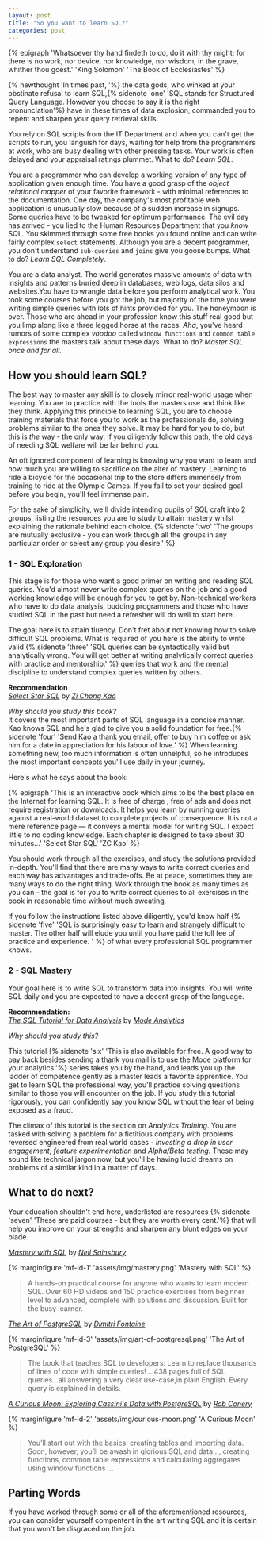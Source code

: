 ```yaml
---
layout: post
title: "So you want to learn SQL?"
categories: post
---
```


{% epigraph 'Whatsoever thy hand findeth to do, do it with thy might; for there is no work, nor device, nor knowledge, nor wisdom, in the grave, whither thou goest.' 'King Solomon' 'The Book of Ecclesiastes' %}

{%  newthought 'In times past, '%} the data gods, who winked at your obstinate refusal to learn SQL,{% sidenote 'one' 'SQL stands for Structured Query Language. However you choose to say it is the right pronunciation'%} have in these times of data explosion, commanded you to repent and sharpen your query retrieval skills. 
<!--more-->

You rely on SQL scripts from the IT Department and when you can't get the scripts to run, you languish for days, waiting for help from the programmers at work, who are busy dealing with other pressing tasks. Your work is often delayed and your appraisal ratings plummet. What to do? _Learn SQL_.

You are a programmer who can develop a working version of any type of application given enough time. You have a good grasp of the *object relational mapper* of your favorite framework - with minimal references to the documentation. One day, the company's most profitable web application is unusually slow because of a sudden increase in signups. Some queries have to be tweaked for optimum performance. The evil day has arrived - you lied to the Human Resources Department that you *know* SQL. You skimmed through some free books you found online and can write fairly complex `select` statements. Although you are a decent programmer, you don't understand `sub-queries` and `joins` give you goose bumps. What to do? _Learn SQL Completely_.

You are a data analyst. The world generates massive amounts of data with insights and patterns buried deep in databases, web logs, data silos and websites.You have to wrangle data before you perform analytical work. You took some courses before you got the job, but majority of the time you were writing simple queries with lots of hints provided for you. The honeymoon is over. Those who are ahead in your profession know this stuff real good but you limp along like a three legged horse at the races. _Aha_, you've heard rumors of some complex *voodoo* called `window functions` and `common table expressions` the masters talk about these days. What to do? *Master SQL once and for all.*


## How you should learn SQL?

The best way to master any skill is to closely mirror real-world usage when learning. You are to practice with the tools the masters use and think like they think. Applying this principle to learning SQL, you are to choose training materials that force you to work as the professionals do, solving problems similar to the ones they solve. It may be hard for you to do, but this is _the_ way - the only way. If you diligently follow this path, the old days of needing SQL welfare will be far behind you.

An oft ignored component of learning is knowing why you want to learn and how much you are willing to sacrifice on the alter of mastery. Learning to ride a bicycle for the occasional trip to the store differs immensely from training to ride at the Olympic Games. If you fail to set your desired goal before you begin, you'll feel immense pain.

For the sake of simplicity, we'll divide intending pupils of SQL craft into 2 groups, listing the resources you are to study to attain mastery whilst explaining the rationale behind each choice. {% sidenote 'two' 'The groups are mutually exclusive - you can work through all the groups in any particular order or select any group you desire.' %}


###  1 - SQL Exploration
This stage is for those who want a good primer on writing and reading SQL queries. You'd almost never write complex queries on the job and a good working knowledge will be enough for you to get by. Non-technical workers who have to do data analysis, budding programmers and those who have studied SQL in the past but need a refresher will do well to start here. 

The goal here is to attain fluency. Don't fret about not knowing how to solve difficult SQL problems. What is required of you here is the ability to write valid {% sidenote 'three' 'SQL queries can be syntactically valid but analytically wrong. You will get better at writing analytically correct queries with practice and mentorship.' %} queries that work and the mental discipline to understand complex queries written by others.

**Recommendation** <br>
*[Select Star SQL](https://selectstarsql.com/)* by *[Zi Chong Kao](https://kaomorphism.com/index.html)*

_Why should you study this book?_ <br>
It covers the most important parts of SQL language in a concise manner. Kao knows SQL and he's glad to give you a solid foundation for free.{% sidenote 'four' 'Send Kao a thank you email, offer to buy him coffee or ask him for a date in appreciation for his labour of love.' %} When learning something new, too much information is often unhelpful, so he introduces the most important concepts you'll use daily in your journey. 

Here's what he says about the book:

{% epigraph 'This is an interactive book which aims to be the best place on the Internet for learning SQL. It is free of charge , free of ads and does not require registration or downloads. It helps you learn by running queries against a real-world dataset to complete projects of  consequence. It is not a mere reference page — it conveys a mental model for writing SQL. I expect little to no coding knowledge. Each chapter is designed to take about 30 minutes...' 'Select Star SQL' 'ZC Kao' %} 

You should work through all the exercises, and study the solutions provided in-depth. You'll find that there are many ways to write correct queries and each way has advantages and trade-offs. Be at peace, sometimes they are many ways to do the right thing. Work through the book as many times as you can - the goal is for you to write correct queries to all exercises in the book in reasonable time without much sweating.

If you follow the instructions listed above diligently, you'd know half {% sidenote 'five' 'SQL is surprisingly easy to learn and strangely difficult to master. The other half will elude you until you have paid the toll fee of practice and experience. ' %} of what every professional SQL programmer knows.


### 2 - SQL Mastery
Your goal here is to write SQL to transform data into insights. You will write SQL daily and you are expected to have a decent grasp of the language.

**Recommendation:** <br>
*[The SQL Tutorial for Data Analysis](https://mode.com/sql-tutorial/)* by *[Mode Analytics ](https://mode.com/about-us/)*

_Why should you study this?_ <br>

This tutorial {% sidenote 'six' 'This is also available for free. A good way to pay back besides sending a thank you mail is to use the Mode platform for your analytics.'%} series takes you by the hand, and leads you up the ladder of competence gently as a master leads a favorite apprentice. You get to learn SQL the professional way, you'll practice solving questions similar to those you will encounter on the job. If you study this tutorial rigorously, you can confidently say you know SQL without the fear of being exposed as a fraud.

The climax of this tutorial is the section on _Analytics Training_. You are tasked with solving a problem for a fictitious company with problems reversed engineered from real world cases - _investing a drop in user engagement_, _feature experimentation_ and _Alpha/Beta testing_.
These may sound like technical jargon now, but you'll be having lucid dreams on problems of a similar kind in a matter of days.


## What to do next?

Your education shouldn't end here, underlisted are resources {% sidenote 'seven' 'These are paid courses - but they are worth every cent.'%} that will help you improve on your strengths and sharpen any blunt edges on your blade.

*[Mastery with SQL](https://www.masterywithsql.com/)* by *[Neil Sainsbury](https://www.neilwithdata.com/about)*

{% marginfigure 'mf-id-1' 'assets/img/mastery.png'  'Mastery with SQL' %}


>A hands-on practical course for anyone who wants to learn modern SQL. Over 60 HD videos and 150 practice exercises from beginner level to advanced, complete with solutions and discussion. Built for the busy learner.

*[The Art of PostgreSQL](https://theartofpostgresql.com/)* by *[Dimitri Fontaine ](https://twitter.com/tapoueh)*

{% marginfigure 'mf-id-3' 'assets/img/art-of-postgresql.png' 'The Art of PostgreSQL' %}

>The book that teaches SQL to developers: Learn to replace thousands of lines of code with simple queries! ...438 pages full of SQL queries...all answering a very clear use-case,in plain English. Every query is explained in details.


*[A Curious Moon: Exploring Cassini's Data with PostgreSQL](https://bigmachine.io/products/a-curious-moon/)* by *[Rob Conery](https://twitter.com/robconery)*

{% marginfigure 'mf-id-2' 'assets/img/curious-moon.png' 'A Curious Moon' %}

>You’ll start out with the basics: creating tables and importing data. Soon, however, you’ll be awash in glorious SQL and data..., creating functions, common table expressions and calculating aggregates using window functions ...


## Parting Words
If you have worked through some or all of the aforementioned resources, you can consider yourself compentent in the art writing SQL and it is certain that you won't be disgraced on the job.
